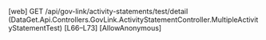 [web] GET /api/gov-link/activity-statements/test/detail  (DataGet.Api.Controllers.GovLink.ActivityStatementController.MultipleActivityStatementTest)  [L66–L73] [AllowAnonymous]

